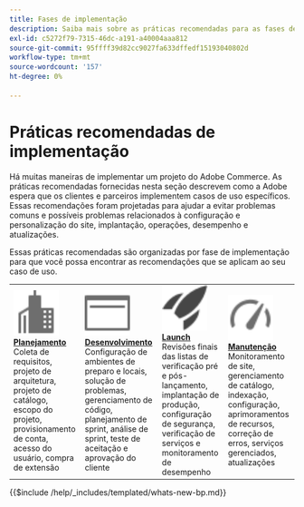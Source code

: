 ```yaml
---
title: Fases de implementação
description: Saiba mais sobre as práticas recomendadas para as fases de implementação dos projetos do Adobe Commerce.
exl-id: c5272f79-7315-46dc-a191-a40004aaa812
source-git-commit: 95ffff39d82cc9027fa633dffedf15193040802d
workflow-type: tm+mt
source-wordcount: '157'
ht-degree: 0%

---
```


# Práticas recomendadas de implementação

Há muitas maneiras de implementar um projeto do Adobe Commerce. As práticas recomendadas fornecidas nesta seção descrevem como a Adobe espera que os clientes e parceiros implementem casos de uso específicos. Essas recomendações foram projetadas para ajudar a evitar problemas comuns e possíveis problemas relacionados à configuração e personalização do site, implantação, operações, desempenho e atualizações.

Essas práticas recomendadas são organizadas por fase de implementação para que você possa encontrar as recomendações que se aplicam ao seu caso de uso.

<table style="table-layout:fixed">
<tr>
  <td>
    <a href="planning/overview.md">
    <img alt="Planejamento" src="../../assets/icons/enterprise.svg" width="80" height="80"/>
    </a>
    <div>
    <a href="planning/overview.md"><strong>Planejamento</strong></a>
    </div>
    Coleta de requisitos, projeto de arquitetura, projeto de catálogo, escopo do projeto, provisionamento de conta, acesso do usuário, compra de extensão
    <br>
  </td>
  <td>
    <a href="development/overview.md">
      <img alt="Desenvolvimento" src="../../assets/icons/page-rule.svg" width="80" height="80">
    </a>
    <div>
    <a href="development/overview.md"><strong>Desenvolvimento</strong></a>
    </div>
    Configuração de ambientes de preparo e locais, solução de problemas, gerenciamento de código, planejamento de sprint, análise de sprint, teste de aceitação e aprovação do cliente
    <br>
  </td>
  <td>
    <a href="launch/overview.md">
      <img alt="Launch" src="../../assets/icons/launch.svg" width="80" height="80">
    </a>
    <div>
    <a href="launch/overview.md"><strong>Launch</strong></a>
    </div>
    Revisões finais das listas de verificação pré e pós-lançamento, implantação de produção, configuração de segurança, verificação de serviços e monitoramento de desempenho  
    <br>
  </td>
  <td>
    <a href="maintenance/overview.md">
      <img alt="Manutenção" src="../../assets/icons/gauge.svg" width="80" height="80">
    </a>
    <div>
    <a href="maintenance/overview.md"><strong>Manutenção</strong></a>
    </div>
    Monitoramento de site, gerenciamento de catálogo, indexação, configuração, aprimoramentos de recursos, correção de erros, serviços gerenciados, atualizações   
    <br>
  </td>
</tr>
</table>

{{$include /help/_includes/templated/whats-new-bp.md}}
